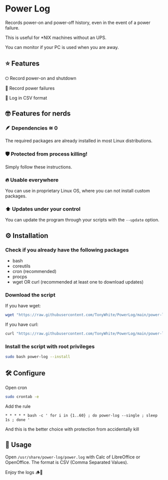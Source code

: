 # Power Log

Records power-on and power-off history, even in the event of a power failure.

This is useful for *NIX machines without an UPS.

You can monitor if your PC is used when you are away.

## ⭐ Features

⏻ Record power-on and shutdown

🔌 Record power failures

📜 Log in CSV format

## 🤓 Features for nerds

### 🪶 Dependencies ≅ 0

The required packages are already installed in most Linux distributions.

### 🛡️ Protected from process killing!

Simply follow these instructions.

### 🔥 Usable everywhere

You can use in proprietary Linux OS, where you can not install custom packages.

### ⬆️ Updates under your control

You can update the program through your scripts with the `--update` option.

## ⚙️ Installation

### Check if you already have the following packages

* bash
* coreutils
* cron (recommended)
* procps
* wget OR curl (recommended at least one to download updates)

### Download the script

If you have wget:

```bash
wget "https://raw.githubusercontent.com/TonyWhite/PowerLog/main/power-log" -O "power-log"
```

If you have curl:

```bash
curl "https://raw.githubusercontent.com/TonyWhite/PowerLog/main/power-log" -o "power-log"
```

### Install the script with root privileges

```bash
sudo bash power-log --install
```

## 🛠️ Configure

Open cron

```bash
sudo crontab -e
```

Add the rule

```
* * * * * bash -c ' for i in {1..60} ; do power-log --single ; sleep 1s ; done '
```

And this is the better choice with protection from accidentally kill

## 🚀 Usage

Open `/usr/share/power-log/power.log` with Calc of LibreOffice or OpenOffice. The format is CSV (Comma Separated Values).

Enjoy the logs 🪵🦫
